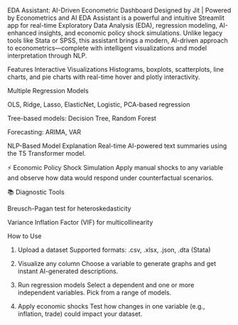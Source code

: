 EDA Assistant: AI-Driven Econometric Dashboard
Designed by Jit | Powered by Econometrics and AI
EDA Assistant is a powerful and intuitive Streamlit app for real-time Exploratory Data Analysis (EDA), regression modeling, AI-enhanced insights, and economic policy shock simulations. Unlike legacy tools like Stata or SPSS, this assistant brings a modern, AI-driven approach to econometrics—complete with intelligent visualizations and model interpretation through NLP.

Features
Interactive Visualizations
Histograms, boxplots, scatterplots, line charts, and pie charts with real-time hover and plotly interactivity.

Multiple Regression Models

OLS, Ridge, Lasso, ElasticNet, Logistic, PCA-based regression

Tree-based models: Decision Tree, Random Forest

Forecasting: ARIMA, VAR

NLP-Based Model Explanation
Real-time AI-powered text summaries using the T5 Transformer model.

⚡ Economic Policy Shock Simulation
Apply manual shocks to any variable and observe how data would respond under counterfactual scenarios.

📚 Diagnostic Tools

Breusch-Pagan test for heteroskedasticity

Variance Inflation Factor (VIF) for multicollinearity

How to Use
1. Upload a dataset
Supported formats: .csv, .xlsx, .json, .dta (Stata)

2. Visualize any column
Choose a variable to generate graphs and get instant AI-generated descriptions.

3. Run regression models
Select a dependent and one or more independent variables. Pick from a range of models.

4. Apply economic shocks
Test how changes in one variable (e.g., inflation, trade) could impact your dataset.

